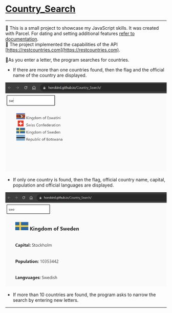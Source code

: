 # [Country_Search](https://horobird.github.io/Country_Search)
_____
  :small_orange_diamond: This is a small project to showcase my JavaScript skills. It was created with Parcel. For dating and setting
additional features [refer to documentation](https://parceljs.org/).     
  :small_orange_diamond: The project implemented the capabilities of the API  [https://restcountries.com](https://restcountries.com).

  :small_orange_diamond:As you enter a letter, the program searches for countries.       
  - If there are more than one countries found, then the flag and the official name of the country are displayed.
    
[![image](https://github.com/Horobird/Country_Search/blob/main/2023-06-21_11h49_22.png)]( https://horobird.github.io/Country_Search)      

  - If only one country is found, then the flag,   official country name,  capital, population and official languages are displayed.
    
 [![image](https://github.com/Horobird/Country_Search/blob/main/2023-06-21_12h41_27.png)]( https://horobird.github.io/Country_Search)

  - If more than 10 countries are found, the program asks to narrow the search by entering new letters.
_______
    

